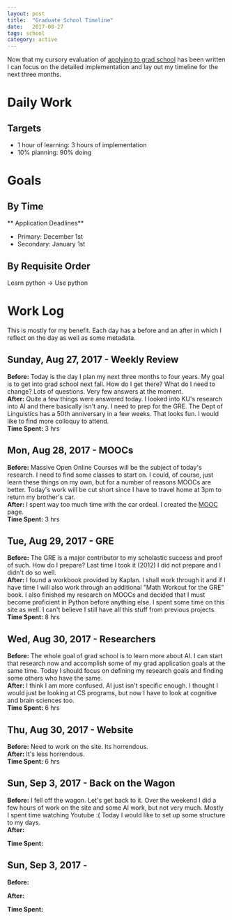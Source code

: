 ```yaml
---
layout: post
title:  "Graduate School Timeline"
date:   2017-08-27
tags: school
category: active
---
```

Now that my cursory evaluation of [applying to grad school](/active/2017/08/25/grad-school/) has been written I can focus on the detailed implementation and lay out my timeline for the next three months.
<!--more-->

# Daily Work
## Targets
* 1 hour of learning: 3 hours of implementation
* 10% planning: 90% doing

# Goals

## By Time

** Application Deadlines**
* Primary: December 1st
* Secondary: January 1st

## By Requisite Order

Learn python -> Use python


# Work Log
This is mostly for my benefit. Each day has a before and an after in which I reflect on the day as well as some metadata.

## Sunday, Aug 27, 2017 - Weekly Review
**Before:** Today is the day I plan my next three months to four years. My goal is to get into grad school next fall. How do I get there? What do I need to change? Lots of questions. Very few answers at the moment.  
**After:** Quite a few things were answered today. I looked into KU's research into AI and there basically isn't any. I need to prep for the GRE. The Dept of Linguistics has a 50th anniversary in a few weeks. That looks fun. I would like to find more colloquy to attend.  
**Time Spent:** 3 hrs

## Mon, Aug 28, 2017 - MOOCs
**Before:** Massive Open Online Courses will be the subject of today's research. I need to find some classes to start on. I could, of course, just learn these things on my own, but for a number of reasons MOOCs are better. Today's work will be cut short since I have to travel home at 3pm to return my brother's car.  
**After:** I spent way too much time with the car ordeal. I created the [MOOC][] page.  
**Time Spent:** 3 hrs

## Tue, Aug 29, 2017 - GRE
**Before:**
The GRE is a major contributor to my scholastic success and proof of such. How do I prepare? Last time I took it (2012) I did not prepare and I didn't do so well.  
**After:**
I found a workbook provided by Kaplan. I shall work through it and if I have time I will also work through an additional "Math Workout for the GRE" book. I also finished my research on MOOCs and decided that I must become proficient in Python before anything else. I spent some time on this site as well. I can't believe I still have all this stuff from previous projects.  
**Time Spent:** 8 hrs

## Wed, Aug 30, 2017 - Researchers
**Before:** The whole goal of grad school is to learn more about AI. I can start that research now and accomplish some of my grad application goals at the same time. Today I should focus on defining my research goals and finding some others who have the same.  
**After:** I think I am more confused. AI just isn't specific enough. I thought I would just be looking at CS programs, but now I have to look at cognitive and brain sciences too.  
**Time Spent:** 6 hrs

## Thu, Aug 30, 2017 - Website
**Before:** Need to work on the site. Its horrendous.  
**After:**  It's less horrendous.  
**Time Spent:** 6 hrs

## Sun, Sep 3, 2017 - Back on the Wagon
**Before:** I fell off the wagon. Let's get back to it. Over the weekend I did a few hours of work on the site and some AI work, but not very much. Mostly I spent time watching Youtube :( Today I would like to set up some structure to my days.  
**After:**  

**Time Spent:**

## Sun, Sep 3, 2017 -
**Before:**

**After:**

**Time Spent:**

[MOOC]: /active/2017/08/28/MOOC/
